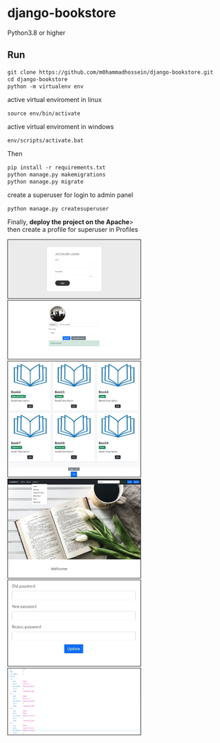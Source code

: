 # django-bookstore
<p>
Python3.8 or higher
</p>

## Run

```
git clone https://github.com/m0hammadhossein/django-bookstore.git
cd django-bookstore
python -m virtualenv env
```

<p>active virtual enviroment in linux</p>

```
source env/bin/activate
```

<p>active virtual enviroment in windows</p>

```
env/scripts/activate.bat
```

<p>Then</p>

```
pip install -r requirements.txt
python manage.py makemigrations
python manage.py migrate
```
<p>create a superuser for login to admin panel</p>

```
python manage.py createsuperuser
```
<p>
Finally, <b>deploy the project on the Apache</b>><br/>
then create a profile for superuser in Profiles
</p>

<p float="left">
  <img src="images/1.jpg" width="300"  style="border: 1px solid" />
  <img src="images/2.jpg" width="300"  style="border: 1px solid" /> 
  <img src="images/3.jpg" width="300"  style="border: 1px solid" />
  <img src="images/4.jpg" width="300"  style="border: 1px solid" />
  <img src="images/5.jpg" width="300"  style="border: 1px solid" />
  <img src="images/6.jpg" width="300" height="150" style="border: 1px solid" />
</p>




